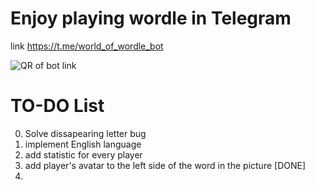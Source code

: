 # Enjoy playing wordle in Telegram
link https://t.me/world_of_wordle_bot

![QR of bot link](https://user-images.githubusercontent.com/40667576/202183130-8422a1eb-0601-4e70-b51b-8f29ba49a834.png)

# TO-DO List
0. Solve dissapearing letter bug
1. implement English language  
2. add statistic for every player  
3. add player's avatar to the left side of the word in the picture [DONE]
4.

